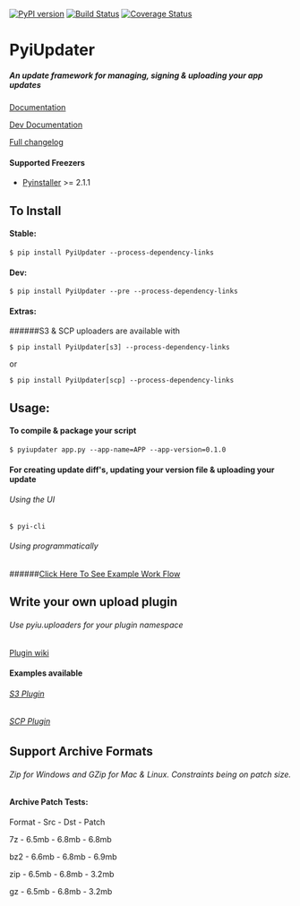 [![PyPI version](https://badge.fury.io/py/PyiUpdater.svg)](http://badge.fury.io/py/PyiUpdater) [![Build Status](https://travis-ci.org/JohnyMoSwag/PyiUpdater.svg?branch=master)](https://travis-ci.org/JohnyMoSwag/PyiUpdater) [![Coverage Status](https://coveralls.io/repos/JohnyMoSwag/PyiUpdater/badge.png?branch=master)](https://coveralls.io/r/JohnyMoSwag/PyiUpdater?branch=master)

# PyiUpdater
##### An update framework for managing, signing & uploading your app updates
[Documentation](http://pyiupdater.jmsapps.net)

[Dev Documentation](http://pyiupdater-dev.jmsapps.net)


[Full changelog](https://github.com/JohnyMoSwag/PyiUpdater/blob/master/changelog.txt)

#### Supported Freezers
* [Pyinstaller](http://www.pyinstaller.org) >= 2.1.1


## To Install

#### Stable:

    $ pip install PyiUpdater --process-dependency-links

#### Dev:

    $ pip install PyiUpdater --pre --process-dependency-links

#### Extras:
######S3 & SCP uploaders are available with

    $ pip install PyiUpdater[s3] --process-dependency-links

or

    $ pip install PyiUpdater[scp] --process-dependency-links


## Usage:

#### To compile & package your script

    $ pyiupdater app.py --app-name=APP --app-version=0.1.0


#### For creating update diff's, updating your version file & uploading your update

###### Using the UI

    $ pyi-cli


###### Using programmatically
######[Click Here To See Example Work Flow](https://github.com/JohnyMoSwag/PyiUpdater/tree/master/demos "Example Usage")


## Write your own upload plugin
###### Use pyiu.uploaders for your plugin namespace
[Plugin wiki](https://github.com/JohnyMoSwag/PyiUpdater/wiki/Make-an-upload-plugin "Plugin wiki")

#### Examples available
###### [S3 Plugin](https://github.com/JohnyMoSwag/pyiupdater-s3-plugin "S3 Plugin")
###### [SCP Plugin](https://github.com/JohnyMoSwag/pyiupdater-scp-plugin "SCP Plugin")

## Support Archive Formats
###### Zip for Windows and GZip for Mac & Linux.  Constraints being on patch size.

#### Archive Patch Tests:
Format  -  Src  -  Dst  -  Patch

7z - 6.5mb - 6.8mb -  6.8mb

bz2 - 6.6mb - 6.8mb - 6.9mb

zip - 6.5mb - 6.8mb - 3.2mb

gz - 6.5mb - 6.8mb - 3.2mb

